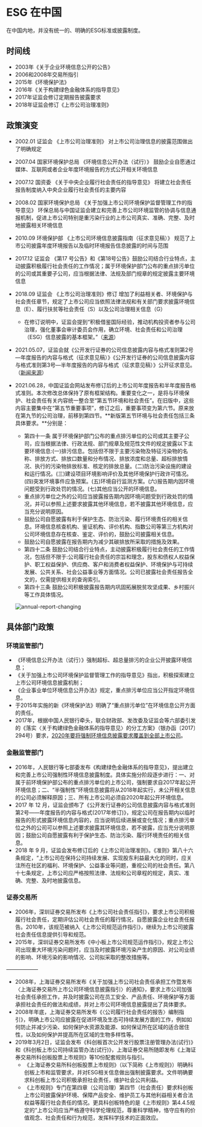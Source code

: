 # ESG 在中国

在中国内地，并没有统一的、明确的ESG标准或披露制度。

## 时间线

- 2003年《关于企业环境信息公开的公告》
- 2006和2008年交易所指引
- 2015年《环境保护法》
- 2016年《关于构建绿色金融体系的指导意见》
- 2017年证监会修订定期报告披露要求
- 2018年证监会修订《上市公司治理准则》

## 政策演变

- 2002.01   证监会   《上市公司治理准则》   对上市公司治理信息的披露范围做出了明确规定  

- 2007.04   国家环境保护总局   《环境信息公开办法（试行）》 鼓励企业自愿通过媒体、互联网或者企业年度环境报告的方式公开相关环境信息

- 2007.12   国资委   《关于中央企业履行社会责任的指导意见》 将建立社会责任报告制度纳入中央企业履行社会责任的主要内容

- 2008.02   国家环境保护总局  《关于加强上市公司环境保护监督管理工作的指导意见》 环保总局与中国证监会建立和完善上市公司环境监管的协调与信息通报机制，促进上市公司特别是重污染行业的上市公司真实、准确、完整、及时地披露相关环境信息

- 2010.09   环境保护部   《上市公司环境信息披露指南（征求意见稿）》 规范了上市公司披露年度环境报告以及临时环境报告信息披露的时间与范围

- 2017.12   证监会   《第17 号公告》和《第18号公告》鼓励公司结合行业特点，主动披露积极履行社会责任的工作情况；属于环境保护部门公布的重点排污单位的公司或其重要子公司，应当根据法律、法规及部门规章的规定披露主要环境信息

- 2018.09   证监会   《上市公司治理准则》修订   增加了利益相关者、环境保护与社会责任章节，规定了上市公司应当依照法律法规和有关部门要求披露环境信息（E）、履行扶贫等社会责任（S）以及公司治理相关信息（G）
  
  - 在修订说明中，证监会提到“积极借鉴国际经验，推动机构投资者参与公司治理，强化董事会审计委员会作用，确立环境、社会责任和公司治理（ESG）信息披露的基本框架。”（[来源](http://www.csrc.gov.cn/pub/newsite/ssgsjgb/ssszdt/201901/t20190115_349835.html)）
  
- 2021.05.07，证监会就《公开发行证券的公司信息披露内容与格式准则第2号—年度报告的内容与格式（征求意见稿）》《公开发行证券的公司信息披露内容与格式准则第3号—半年度报告的内容与格式（征求意见稿）》公开征求意见。（[新闻来源](http://www.csrc.gov.cn/pub/newsite/zjhxwfb/xwdd/202105/t20210507_397137.html)）

- 2021.06.28，中国证监会网站发布修订后的上市公司年度报告和半年度报告格式准则。本次修改总体保持了原有框架结构。重要变化之一，是将与环境保护、社会责任有关内容统一整合至“第五节环境和社会责任”。在旧版中，这些内容主要集中在“第五节重要事项”，修订之后，重要事项变为第六节。原来放在第九节的公司治理，前移到第四节。**新版第五节环境与社会责任包括三条具体要求。**分别是：
  
  - 第四十一条 属于环境保护部门公布的重点排污单位的公司或其主要子公司，应当根据法律、行政法规、部门规章及规范性文件的规定披露以下主要环境信息:(一)排污信息。包括但不限于主要污染物及特征污染物的名称、排放方式、排放口数量和分布情况、排放浓度和总量、超标排放情况、执行的污染物排放标准、核定的排放总量。(二)防治污染设施的建设和运行情况。(三)建设项目环境影响评价及其他环境保护行政许可情况。(四)突发环境事件应急预案。(五)环境自行监测方案。(六)报告期内因环境问题受到行政处罚的情况。(七)其他应当公开的环境信息。
  - 重点排污单位之外的公司应当披露报告期内因环境问题受到行政处罚的情况，并可以参照上述要求披露其他环境信息，若不披露其他环境信息，应当充分说明原因。
  - 鼓励公司自愿披露有利于保护生态、防治污染、履行环境责任的相关信息。环境信息核查机构、鉴证机构、评价机构、指数公司等第三方机构对公司环境信息存在核查、鉴定、评价的，鼓励公司披露相关信息。
  - 鼓励公司自愿披露在报告期内为减少其碳排放所采取的措施及效果。
  - 第四十二条 鼓励公司结合行业特点，主动披露积极履行社会责任的工作情况，包括但不限于:公司履行社会责任的宗旨和理念，股东和债权人权益保护、职工权益保护、供应商、客户和消费者权益保护、环境保护与可持续发展、公共关系、社会公益事业等方面情况。公司已披露社会责任报告全文的，仅需提供相关的查询索引。
  - 第四十三条 鼓励公司积极披露报告期内巩固拓展脱贫攻坚成果、乡村振兴等工作具体情况。
  
  ![annual-report-changing](./new-old-annual-report-202106.png)

## 具体部门政策

### 环境监管部门

- 《环境信息公开办法（试行）》强制超标、超总量排污的企业公开披露环境信息；
- 《关于加强上市公司环境保护监督管理工作的指导意见》指出，积极探索建立上市公司环境信息披露机制；
- 《企业事业单位环境信息公开办法》规定，重点排污单位应当公开指定环境信息。
- 于2015年实施的新《环境保护法》明确了“重点排污单位”在环境信息公开方面的责任。
- 2017年，根据中国人民银行牵头，联合财政部、发改委及证监会等六部委引发的《落实〈关于构建绿色金融体系的指导意见〉的分工方案》（银办函〔2017〕294号）要求，<u>2020年要将强制环境信息披露要求覆盖到全部上市公司</u>。

### 金融监管部门

- 2016年，人民银行等七部委发布《构建绿色金融体系的指导意见》，提出建立和完善上市公司强制性环境信息披露制度。具体实施分阶段逐步进行：一、对属于前环境保护部公布的重点排污单位的上市公司，强制要求自2017年起公开环境信息；二、“半强制性”环境信息披露将从2018年起实行，未公开相关信息的公司必须解释原因；三、所有上市公司必须自2020年起公开环境信息。
- 2017 年 12 月，证监会颁布了《公开发行证券的公司信息披露内容与格式准则第2号——年度报告的内容与格式(2017年修订)》，规定公司在报告期内以临时报告的形式披露环境信息内容的，应当说明后续进展或变化情况；重点排污单位之外的公司可以参照上述要求披露其环境信息，若不披露，应当充分说明原因；鼓励公司自愿披露有利于保护生态、防治污染、履行环境责任的相关信息。
- 2018 年 9 月，证监会发布修订后的《上市公司治理准则》。《准则》第八十六条规定，“上市公司在保持公司持续发展、实现股东利益最大化的同时，应关注所在社区的福利、环境保护、公益事业等问题，重视公司的社会责任。第八十七条规定，上市公司应严格按照法律、法规和公司章程的规定，真实、准确、完整、及时地披露信息。

### 证券交易所

- 2006年，深圳证券交易所发布《上市公司社会责任指引》，要求上市公司积极履行社会责任，定期评估公司社会责任的履行情况，自愿披露企业社会责任报告。2010年，该规范被纳入《上市公司规范运作指引》，继续为上市公司披露社会责任信息提供引导和规范。
- 2015年，深圳证券交易所发布《中小板上市公司规范运作指引》，规定上市公司出现重大环境污染问题时，应当及时披露环境污染产生的原因、对公司业绩的影响、环境污染的影响情况、公司拟采取的整改措施等。

——————

- 2008年，上海证券交易所发布《关于加强上市公司社会责任承担工作暨发布〈上海证券交易所上市公司环境信息披露指引〉的通知》，要求上市公司加强社会责任承担工作，并及时披露公司在员工安全、产品责任、环境保护等方面承担社会责任的做法和成绩，并对上市公司环境信息披露提出了具体要求。
- 2008年年底，上海证券交易所发布《〈公司履行社会责任的报告〉编制指引》，明确上市公司应披露在促进环境及生态可持续发展方面的工作，例如如何防止并减少污染、如何保护水资源及能源、如何保证所在区域的适合居住性，以及如何保护并提高所在区域的生物多样性等。
- 2019年3月2日，证监会发布《科创板首次公开发行股票注册管理办法(试行)》和《科创板上市公司持续监管办法(试行)》，上海证券交易所随即发布《上海证券交易所科创板股票上市规则》等10份配套规则与指引。
  - 《上海证券交易所科创板股票上市规则》（以下简称《上市规则》）明确科创板上市和监管要求，并对ESG相关信息做出强制披露要求。文件明确要求科创板上市公司积极承担社会责任，维护社会公共利益。
  - 《上市规则》专门在第四章（公司治理）第四节（社会责任）要求科创板上市公司披露保护环境、保障产品安全、维护员工与其他利益相关者合法权益等履行社会责任的情况。更具科创板特色的是《上市规则》第4.4.5规定的“上市公司应当严格遵守科学伦理规范，尊重科学精神，恪守应有的价值观念、社会责任和行为规范，发挥科学技术的正面效应。